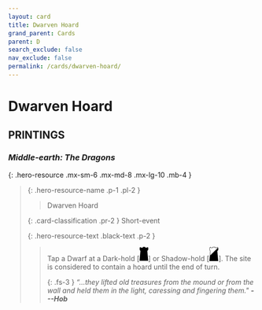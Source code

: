 ```yaml
---
layout: card
title: Dwarven Hoard
grand_parent: Cards
parent: D
search_exclude: false
nav_exclude: false
permalink: /cards/dwarven-hoard/
---
```


# Dwarven Hoard


## PRINTINGS


### _Middle-earth: The Dragons_

{: .hero-resource .mx-sm-6 .mx-md-8 .mx-lg-10 .mb-4 }
> {: .hero-resource-name .p-1 .pl-2 }
> > <div class="card-mp"></div>
> > <div class="card-name">Dwarven Hoard</div>
>
> {: .card-classification .pr-2 }
> Short-event
>
> {: .hero-resource-text .black-text .p-2 }
> > Tap a Dwarf at a Dark-hold <nobr>[<img src="/assets/images/dark-hold.svg">]</nobr> or Shadow-hold <nobr>[<img src="/assets/images/shadow-hold.svg">]</nobr>. The site is considered to contain a hoard until the end of turn.   
> > 
> > {: .fs-3 } 
> > _“...they lifted old treasures from the mound or from the wall and held them in the light, caressing and fingering them."_ ***---&#65279;Hob*** 
> 
